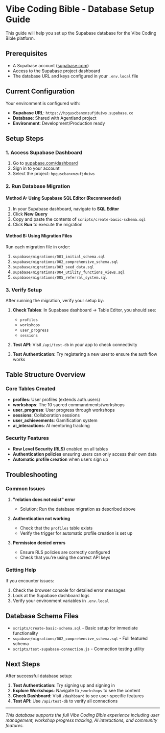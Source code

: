 # Vibe Coding Bible - Database Setup Guide

This guide will help you set up the Supabase database for the Vibe Coding Bible platform.

## Prerequisites

- A Supabase account ([supabase.com](https://supabase.com))
- Access to the Supabase project dashboard
- The database URL and keys configured in your `.env.local` file

## Current Configuration

Your environment is configured with:
- **Supabase URL**: `https://hpguscbanxnzufjduiws.supabase.co`
- **Database**: Shared with Agentland project
- **Environment**: Development/Production ready

## Setup Steps

### 1. Access Supabase Dashboard

1. Go to [supabase.com/dashboard](https://supabase.com/dashboard)
2. Sign in to your account
3. Select the project: `hpguscbanxnzufjduiws`

### 2. Run Database Migration

#### Method A: Using Supabase SQL Editor (Recommended)

1. In your Supabase dashboard, navigate to **SQL Editor**
2. Click **New Query**
3. Copy and paste the contents of `scripts/create-basic-schema.sql`
4. Click **Run** to execute the migration

#### Method B: Using Migration Files

Run each migration file in order:

1. `supabase/migrations/001_initial_schema.sql`
2. `supabase/migrations/002_comprehensive_schema.sql`
3. `supabase/migrations/003_seed_data.sql`
4. `supabase/migrations/004_utility_functions_views.sql`
5. `supabase/migrations/005_referral_system.sql`

### 3. Verify Setup

After running the migration, verify your setup by:

1. **Check Tables**: In Supabase dashboard → Table Editor, you should see:
   - `profiles`
   - `workshops`
   - `user_progress`
   - `sessions`

2. **Test API**: Visit `/api/test-db` in your app to check connectivity

3. **Test Authentication**: Try registering a new user to ensure the auth flow works

## Table Structure Overview

### Core Tables Created

- **profiles**: User profiles (extends auth.users)
- **workshops**: The 10 sacred commandments/workshops
- **user_progress**: User progress through workshops
- **sessions**: Collaboration sessions
- **user_achievements**: Gamification system
- **ai_interactions**: AI mentoring tracking

### Security Features

- **Row Level Security (RLS)** enabled on all tables
- **Authentication policies** ensuring users can only access their own data
- **Automatic profile creation** when users sign up

## Troubleshooting

### Common Issues

1. **"relation does not exist" error**
   - Solution: Run the database migration as described above

2. **Authentication not working**
   - Check that the `profiles` table exists
   - Verify the trigger for automatic profile creation is set up

3. **Permission denied errors**
   - Ensure RLS policies are correctly configured
   - Check that you're using the correct API keys

### Getting Help

If you encounter issues:

1. Check the browser console for detailed error messages
2. Look at the Supabase dashboard logs
3. Verify your environment variables in `.env.local`

## Database Schema Files

- `scripts/create-basic-schema.sql` - Basic setup for immediate functionality
- `supabase/migrations/002_comprehensive_schema.sql` - Full featured schema
- `scripts/test-supabase-connection.js` - Connection testing utility

## Next Steps

After successful database setup:

1. **Test Authentication**: Try signing up and signing in
2. **Explore Workshops**: Navigate to `/workshops` to see the content
3. **Check Dashboard**: Visit `/dashboard` to see user-specific features
4. **Test API**: Use `/api/test-db` to verify all connections

---

*This database supports the full Vibe Coding Bible experience including user management, workshop progress tracking, AI interactions, and community features.*